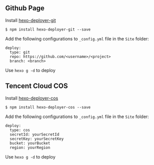 ## Github Page
Install [hexo-deployer-git](https://github.com/hexojs/hexo-deployer-git)
```
$ npm install hexo-deployer-git --save
```

Add the following configurations to `_config.yml` file in the `Site` folder:
```YML
deploy:
  type: git
  repo: https://github.com/<username>/<project>
  branch: <branch>
```

Use `hexo g -d` to deploy

## Tencent Cloud COS
Install [hexo-deployer-cos](https://github.com/sdlzhd/hexo-deployer-cos)
```
$ npm install hexo-deployer-cos --save
```

Add the following configurations to `_config.yml` file in the `Site` folder:
```YML
deploy:
  type: cos
  secretId: yourSecretId
  secretKey: yourSecretKey
  bucket: yourBucket
  region: yourRegion
```

Use `hexo g -d` to deploy